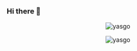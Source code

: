 ### Hi there 👋

<p align="center"><img align="center" src="https://github-readme-stats.vercel.app/api?username=yasgo&show_icons=true" alt="yasgo" /></p>
<p align="center"><img src="https://komarev.com/ghpvc/?username=yasgo&color=brightgreen" alt="yasgo" /></p>

